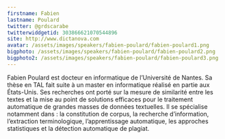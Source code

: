 ```yaml
---
firstname: Fabien 
lastname: Poulard
twitter: @grdscarabe
twitterwiddgetid: 303866621070544896
site: http://www.dictanova.com
avatar: /assets/images/speakers/fabien-poulard/fabien-poulard1.png
bigphoto: /assets/images/speakers/fabien-poulard/fabien-poulard2.png
bigphoto2: /assets/images/speakers/fabien-poulard/fabien-poulard3.png
---
```


Fabien Poulard est docteur en informatique de l’Université de Nantes. Sa thèse en TAL fait suite à un master en informatique réalisé en partie aux États-Unis. Ses recherches ont porté sur la mesure de similarité entre les textes et la mise au point de solutions efficaces pour le traitement automatique de grandes masses de données textuelles. Il se spécialise notamment dans : la constitution de corpus, la recherche d’information, l’extraction terminologique, l’apprentissage automatique, les approches statistiques et la détection automatique de plagiat.


